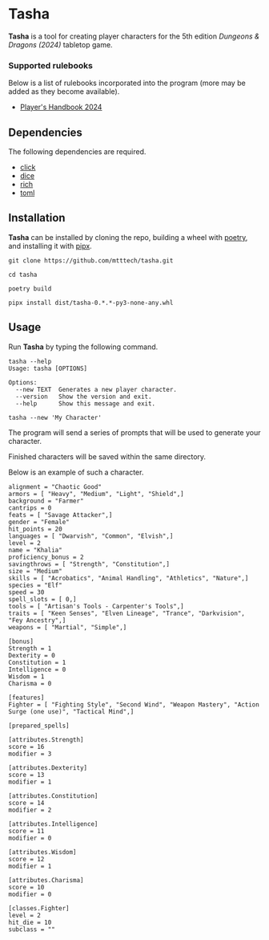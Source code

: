 # Tasha

**Tasha** is a tool for creating player characters for the 5th edition *Dungeons & Dragons (2024)* tabletop game.

### Supported rulebooks

Below is a list of rulebooks incorporated into the program (more may be added as they become available).

  * [Player's Handbook 2024](https://www.amazon.com/Dungeons-Dragons-Players-Handbook-Rulebook/dp/0786969512/ref=sr_1_1?crid=Q5CVDF9LEKCR&dib=eyJ2IjoiMSJ9.KggBZNS4k50B6gIGZykwyAllHlDPYc0OKbcSPRUnOeaf7xarl1Qh75B-svm690jDc5Ubb8NE7-FQlF93zPqJ4nzpY9hKrLipiAh3VdIXeklwDRgL2xhQ4qlb6L5frqXVCqZ5F1owxNa8HJ0u-NuittVd-wUBE2oeEdJ71qed1yNp4NM-Xmo6BZeInTeROhQtepObqQHkIYTsFvWXlIEA_iVEtS8JKbZkLz0AxGnJY9U.zsuk-fEv2n0ZfuKE8fzhKVaVLpChNEwjNZm2S8lZZIk&dib_tag=se&keywords=players%2Bhandbook%2B5e%2B2024&qid=1727028562&sprefix=players%2Caps%2C149&sr=8-1&th=1)


## Dependencies

The following dependencies are required.

* [click](https://github.com/pallets/click)
* [dice](https://github.com/borntyping/python-dice)
* [rich](https://github.com/Textualize/rich)
* [toml](https://github.com/uiri/toml)


## Installation

**Tasha** can be installed by cloning the repo, building a wheel with [poetry](https://github.com/python-poetry/poetry), and installing it with [pipx](https://github.com/pypa/pipx).

```
git clone https://github.com/mtttech/tasha.git

cd tasha

poetry build

pipx install dist/tasha-0.*.*-py3-none-any.whl
```


## Usage

Run **Tasha** by typing the following command.

```
tasha --help
Usage: tasha [OPTIONS]

Options:
  --new TEXT  Generates a new player character.
  --version   Show the version and exit.
  --help      Show this message and exit.
```

```
tasha --new 'My Character'
```

The program will send a series of prompts that will be used to generate your character.

Finished characters will be saved within the same directory.

Below is an example of such a character.

```
alignment = "Chaotic Good"
armors = [ "Heavy", "Medium", "Light", "Shield",]
background = "Farmer"
cantrips = 0
feats = [ "Savage Attacker",]
gender = "Female"
hit_points = 20
languages = [ "Dwarvish", "Common", "Elvish",]
level = 2
name = "Khalia"
proficiency_bonus = 2
savingthrows = [ "Strength", "Constitution",]
size = "Medium"
skills = [ "Acrobatics", "Animal Handling", "Athletics", "Nature",]
species = "Elf"
speed = 30
spell_slots = [ 0,]
tools = [ "Artisan's Tools - Carpenter's Tools",]
traits = [ "Keen Senses", "Elven Lineage", "Trance", "Darkvision", "Fey Ancestry",]
weapons = [ "Martial", "Simple",]

[bonus]
Strength = 1
Dexterity = 0
Constitution = 1
Intelligence = 0
Wisdom = 1
Charisma = 0

[features]
Fighter = [ "Fighting Style", "Second Wind", "Weapon Mastery", "Action Surge (one use)", "Tactical Mind",]

[prepared_spells]

[attributes.Strength]
score = 16
modifier = 3

[attributes.Dexterity]
score = 13
modifier = 1

[attributes.Constitution]
score = 14
modifier = 2

[attributes.Intelligence]
score = 11
modifier = 0

[attributes.Wisdom]
score = 12
modifier = 1

[attributes.Charisma]
score = 10
modifier = 0

[classes.Fighter]
level = 2
hit_die = 10
subclass = ""
```
